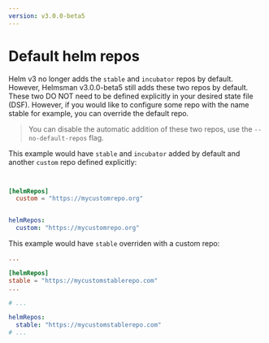 ```yaml
---
version: v3.0.0-beta5
---
```


# Default helm repos

Helm v3 no longer adds the `stable` and `incubator` repos by default. However, Helmsman v3.0.0-beta5 still adds these two repos by default. These two DO NOT need to be defined explicitly in your desired state file (DSF). However, if you would like to configure some repo with the name stable for example, you can override the default repo.

> You can disable the automatic addition of these two repos, use the `--no-default-repos` flag.

This example would have `stable` and `incubator` added by default and another `custom` repo defined explicitly:

```toml


[helmRepos]
  custom = "https://mycustomrepo.org"

```

```yaml

helmRepos:
  custom: "https://mycustomrepo.org"


```

This example would have `stable` overriden with a custom repo:

```toml
...

[helmRepos]
stable = "https://mycustomstablerepo.com"
...

```

```yaml
# ...

helmRepos:
  stable: "https://mycustomstablerepo.com"
# ...

```
